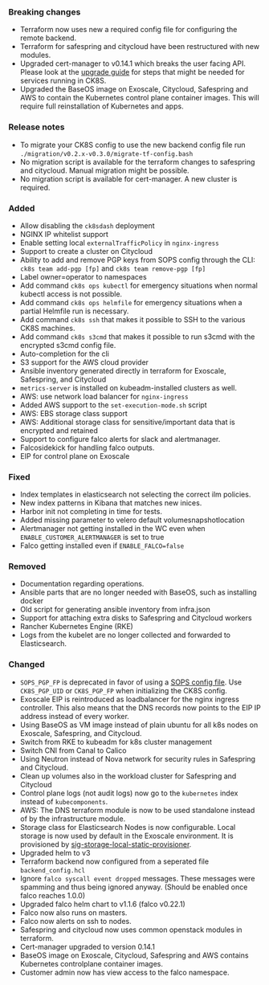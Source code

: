 ### Breaking changes
- Terraform now uses new a required config file for configuring the remote backend.
- Terraform for safespring and citycloud have been restructured with new modules.
- Upgraded cert-manager to v0.14.1 which breaks the user facing API.
  Please look at the [upgrade guide](https://cert-manager.io/docs/installation/upgrading/)
  for steps that might be needed for services running in CK8S.
- Upgraded the BaseOS image on Exoscale, Citycloud, Safespring and AWS to contain the
  Kubernetes control plane container images. This will require full
  reinstallation of Kubernetes and apps.

### Release notes
- To migrate your CK8S config to use the new backend config file run `./migration/v0.2.x-v0.3.0/migrate-tf-config.bash`
- No migration script is available for the terraform changes to safespring and citycloud. Manual migration might be possible.
- No migration script is available for cert-manager. A new cluster is required.


### Added

- Allow disabling the `ck8sdash` deployment
- NGINX IP whitelist support
- Enable setting local `externalTrafficPolicy` in `nginx-ingress`
- Support to create a cluster on Citycloud
- Ability to add and remove PGP keys from SOPS config through the CLI:
  `ck8s team add-pgp [fp]` and `ck8s team remove-pgp [fp]`
- Label owner=operator to namespaces
- Add command `ck8s ops kubectl` for emergency situations when normal kubectl
  access is not possible.
- Add command `ck8s ops helmfile` for emergency situations when a partial
  Helmfile run is necessary.
- Add command `ck8s ssh` that makes it possible to SSH to the various CK8S
  machines.
- Add command `ck8s s3cmd` that makes it possible to run s3cmd with the
  encrypted s3cmd config file.
- Auto-completion for the cli
- S3 support for the AWS cloud provider
- Ansible inventory generated directly in terraform for Exoscale, Safespring, and Citycloud
- `metrics-server` is installed on kubeadm-installed clusters as well.
- AWS: use network load balancer for `nginx-ingress`
- Added AWS support to the `set-execution-mode.sh` script
- AWS: EBS storage class support
- AWS: Additional storage class for sensitive/important data that is
  encrypted and retained
- Support to configure falco alerts for slack and alertmanager.
- Falcosidekick for handling falco outputs.
- EIP for control plane on Exoscale

### Fixed

- Index templates in elasticsearch not selecting the correct ilm policies.
- New index patterns in Kibana that matches new inices.
- Harbor init not completing in time for tests.
- Added missing parameter to velero default volumesnapshotlocation
- Alertmanager not getting installed in the WC even when
`ENABLE_CUSTOMER_ALERTMANAGER` is set to true
- Falco getting installed even if `ENABLE_FALCO=false`

### Removed

- Documentation regarding operations.
- Ansible parts that are no longer needed with BaseOS, such as installing docker
- Old script for generating ansible inventory from infra.json
- Support for attaching extra disks to Safespring and Citycloud workers
- Rancher Kubernetes Engine (RKE)
- Logs from the kubelet are no longer collected and forwarded to Elasticsearch.

### Changed

- `SOPS_PGP_FP` is deprecated in favor of using a
  [SOPS config file](https://github.com/mozilla/sops/blob/master/README.rst#using-sops-yaml-conf-to-select-kms-pgp-for-new-files).
  Use `CK8S_PGP_UID` or `CK8S_PGP_FP` when initializing the CK8S config.
- Exoscale EIP is reintroduced as loadbalancer for the nginx ingress
  controller. This also means that the DNS records now points to the EIP IP
  address instead of every worker.
- Using BaseOS as VM image instead of plain ubuntu for all k8s nodes on Exoscale, Safespring, and Citycloud.
- Switch from RKE to kubeadm for k8s cluster management
- Switch CNI from Canal to Calico
- Using Neutron instead of Nova network for security rules in Safespring and Citycloud.
- Clean up volumes also in the workload cluster for Safespring and Citycloud
- Control plane logs (not audit logs) now go to the `kubernetes` index instead of `kubecomponents`.
- AWS: The DNS terraform module is now to be used standalone instead of by the infrastructure module.
- Storage class for Elasticsearch Nodes is now configurable. Local storage is now used by default in the Exoscale environment. It is provisioned by [sig-storage-local-static-provisioner](https://github.com/kubernetes-sigs/sig-storage-local-static-provisioner).
- Upgraded helm to v3
- Terraform backend now configured from a seperated file `backend_config.hcl`
- Ignore `falco syscall event dropped` messages. These messages were spamming and thus being
  ignored anyway. (Should be enabled once falco reaches 1.0.0)
- Upgraded falco helm chart to v1.1.6 (falco v0.22.1)
- Falco now also runs on masters.
- Falco now alerts on ssh to nodes.
- Safespring and citycloud now uses common openstack modules in terraform.
- Cert-manager upgraded to version 0.14.1
- BaseOS image on Exoscale, Citycloud, Safespring and AWS contains Kubernetes controlplane
  container images.
- Customer admin now has view access to the falco namespace.
